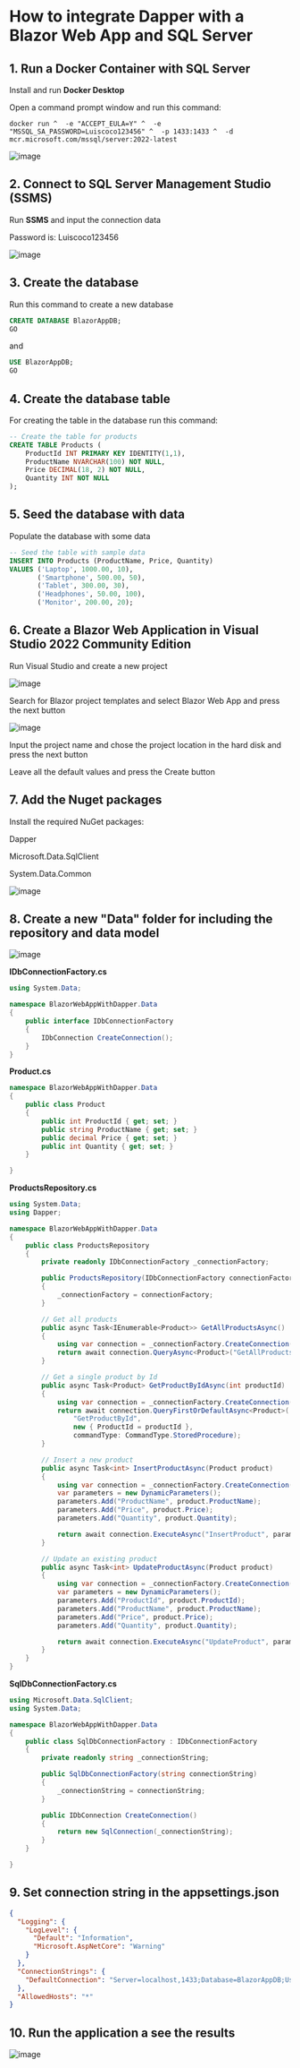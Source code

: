 #  How to integrate Dapper with a Blazor Web App and SQL Server

## 1. Run a Docker Container with SQL Server

Install and run **Docker Desktop**

Open a command prompt window and run this command:

```
docker run ^  -e "ACCEPT_EULA=Y" ^  -e "MSSQL_SA_PASSWORD=Luiscoco123456" ^  -p 1433:1433 ^  -d mcr.microsoft.com/mssql/server:2022-latest
```

![image](https://github.com/user-attachments/assets/8fdf1a18-5dd9-4ef7-b127-0f8b198c866a)

## 2. Connect to SQL Server Management Studio (SSMS)

Run **SSMS** and input the connection data

Password is: Luiscoco123456

![image](https://github.com/user-attachments/assets/e240dd9f-3697-429b-a744-aa5378cb82bd)

## 3. Create the database 

Run this command to create a new database

```sql
CREATE DATABASE BlazorAppDB;
GO
```

and

```sql
USE BlazorAppDB;
GO
```

## 4. Create the database table

For creating the table in the database run this command:

```sql
-- Create the table for products
CREATE TABLE Products (
    ProductId INT PRIMARY KEY IDENTITY(1,1),
    ProductName NVARCHAR(100) NOT NULL,
    Price DECIMAL(18, 2) NOT NULL,
    Quantity INT NOT NULL
);
```

## 5. Seed the database with data

Populate the database with some data

```sql
-- Seed the table with sample data
INSERT INTO Products (ProductName, Price, Quantity)
VALUES ('Laptop', 1000.00, 10),
       ('Smartphone', 500.00, 50),
       ('Tablet', 300.00, 30),
       ('Headphones', 50.00, 100),
       ('Monitor', 200.00, 20);
```

## 6. Create a Blazor Web Application in Visual Studio 2022 Community Edition

Run Visual Studio and create a new project

![image](https://github.com/user-attachments/assets/000ec328-1122-444b-b5cb-c0316d84b5a8)

Search for Blazor project templates and select Blazor Web App and press the next button

![image](https://github.com/user-attachments/assets/f7411d00-90a4-4e57-b3a0-0add4144d5fb)

Input the project name and chose the project location in the hard disk and press the next button 



Leave all the default values and press the Create button



## 7. Add the Nuget packages

Install the required NuGet packages:

Dapper

Microsoft.Data.SqlClient

System.Data.Common

![image](https://github.com/user-attachments/assets/7f187b26-ad18-4e6a-9b52-0e9b79e1798d)

## 8. Create a new "Data" folder for including the repository and data model

![image](https://github.com/user-attachments/assets/e3fe5f98-a0c5-452d-898a-937563424b75)

**IDbConnectionFactory.cs**

```csharp
using System.Data;

namespace BlazorWebAppWithDapper.Data
{
    public interface IDbConnectionFactory
    {
        IDbConnection CreateConnection();
    }
}
```

**Product.cs**

```csharp
namespace BlazorWebAppWithDapper.Data
{
    public class Product
    {
        public int ProductId { get; set; }
        public string ProductName { get; set; }
        public decimal Price { get; set; }
        public int Quantity { get; set; }
    }

}
```

**ProductsRepository.cs**

```csharp
using System.Data;
using Dapper;

namespace BlazorWebAppWithDapper.Data
{
    public class ProductsRepository
    {
        private readonly IDbConnectionFactory _connectionFactory;

        public ProductsRepository(IDbConnectionFactory connectionFactory)
        {
            _connectionFactory = connectionFactory;
        }

        // Get all products
        public async Task<IEnumerable<Product>> GetAllProductsAsync()
        {
            using var connection = _connectionFactory.CreateConnection();
            return await connection.QueryAsync<Product>("GetAllProducts", commandType: CommandType.StoredProcedure);
        }

        // Get a single product by Id
        public async Task<Product> GetProductByIdAsync(int productId)
        {
            using var connection = _connectionFactory.CreateConnection();
            return await connection.QueryFirstOrDefaultAsync<Product>(
                "GetProductById",
                new { ProductId = productId },
                commandType: CommandType.StoredProcedure);
        }

        // Insert a new product
        public async Task<int> InsertProductAsync(Product product)
        {
            using var connection = _connectionFactory.CreateConnection();
            var parameters = new DynamicParameters();
            parameters.Add("ProductName", product.ProductName);
            parameters.Add("Price", product.Price);
            parameters.Add("Quantity", product.Quantity);

            return await connection.ExecuteAsync("InsertProduct", parameters, commandType: CommandType.StoredProcedure);
        }

        // Update an existing product
        public async Task<int> UpdateProductAsync(Product product)
        {
            using var connection = _connectionFactory.CreateConnection();
            var parameters = new DynamicParameters();
            parameters.Add("ProductId", product.ProductId);
            parameters.Add("ProductName", product.ProductName);
            parameters.Add("Price", product.Price);
            parameters.Add("Quantity", product.Quantity);

            return await connection.ExecuteAsync("UpdateProduct", parameters, commandType: CommandType.StoredProcedure);
        }
    }
}
```

**SqlDbConnectionFactory.cs**

```csharp
using Microsoft.Data.SqlClient;
using System.Data;

namespace BlazorWebAppWithDapper.Data
{
    public class SqlDbConnectionFactory : IDbConnectionFactory
    {
        private readonly string _connectionString;

        public SqlDbConnectionFactory(string connectionString)
        {
            _connectionString = connectionString;
        }

        public IDbConnection CreateConnection()
        {
            return new SqlConnection(_connectionString);
        }
    }

}
```

## 9. Set connection string in the appsettings.json

```json
{
  "Logging": {
    "LogLevel": {
      "Default": "Information",
      "Microsoft.AspNetCore": "Warning"
    }
  },
  "ConnectionStrings": {
    "DefaultConnection": "Server=localhost,1433;Database=BlazorAppDB;User Id=sa;Password=Luiscoco123456;Trusted_Connection=False;TrustServerCertificate=True;"
  },
  "AllowedHosts": "*"
}
```

## 10. Run the application a see the results

![image](https://github.com/user-attachments/assets/2a161595-c2d6-428d-a249-02b3fcb988ec)
